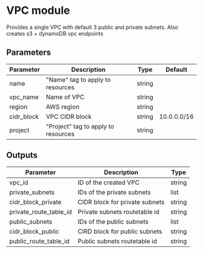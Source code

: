 # VPC module

Provides a single VPC with default 3 public and private subnets. Also creates s3 + dynamoDB vpc endpoints

## Parameters
| Parameter  | Description                         | Type   | Default     |
|------------|-------------------------------------|--------|-------------|
| name       | "Name" tag to apply to resources    | string |             |
| vpc_name   | Name of VPC                         | string |             |
| region     | AWS region                          | string |             |
| cidr_block | VPC CIDR block                      | string | 10.0.0.0/16 |
| project    | "Project" tag to apply to resources | string |             |

## Outputs
| Parameter              | Description                     | Type   |
|------------------------|---------------------------------|--------|
| vpc_id                 | ID of the created VPC           | string |
| private_subnets        | IDs of the private subnets      | list   |
| cidr_block_private     | CIDR block for private subnets  | string |
| private_route_table_id | Private subnets routetable id   | string |
| public_subnets         | IDs of the public subnets       | list   |
| cidr_block_public      | CIRD block for public subnets   | string |
| public_route_table_id  | Public subnets routetable id    | string |
